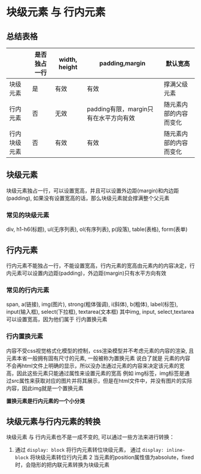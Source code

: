# 块级元素 与 行内元素
## 总结表格
|     | 是否独占一行 | width, height | padding,margin | 默认宽高 |
| --- | --- | --- | --- | --- |
| 块级元素 | 是 | 有效 | 有效 | 撑满父级元素 |
| 行内元素 | 否 | 无效 | padding有限，margin只有在水平方向有效 | 随元素内部的内容而变化 |
| 行内块级元素 | 否 | 有效 | 有效 | 随元素内部的内容而变化

## 块级元素
块级元素独占一行，可以设置宽高，并且可以设置外边距(margin)和内边距(padding), 如果没有设置宽高的话，那么块级元素就会撑满整个父元素
### 常见的块级元素
div, h1-h6(标题), ul(无序列表), ol(有序列表), p(段落), table(表格), form(表单)

## 行内元素
行内元素不能独占一行，不能设置宽高，行内元素的宽高由元素内的内容决定，行内元素可以设置内边距(padding)，外边距(margin)只有水平方向有效
### 常见的行内元素
span, a(链接), img(图片), strong(粗体强调), i(斜体), b(粗体), label(标签), input(输入框), select(下拉框), textarea(文本框)
其中img, input, select,textarea可以设置宽高，因为他们属于 行内置换元素
### 行内置换元素
内容不受css视觉格式化模型的控制，css渲染模型并不考虑元素的内容的渲染, 且元素本省一般拥有固有尺寸的元素, 一般被称为置换元素
说白了就是 元素的内容不会再html文件上明确的显示，所以没办法通过元素的内容来决定该元素的宽高，因此这些元素只能通过属性来设置元素的宽高 
例如 img标签，img标签是通过src属性来获取对应的图片并将其展示，但是在html文件中，并没有图片的实际内容，因此img就是一个置换元素

**置换元素是行内元素的一个小分类**

## 块级元素与行内元素的转换
块级元素 与 行内元素也不是一成不变的, 可以通过一些方法来进行转换：
1. 通过 `display: block` 将行内元素转位块级元素， 通过 `display: inline-block` 将块级元素转位行内元素
2 当元素的position属性值为absolute，fixed时，会隐形的把内联元素转换为块级元素


